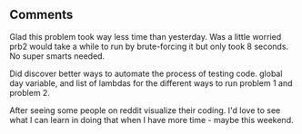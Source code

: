 ## Comments
Glad this problem took way less time than yesterday.
Was a little worried prb2 would take a while to run by brute-forcing it but only took 8 seconds. No super smarts needed.

Did discover better ways to automate the process of testing code. global day variable, and list of lambdas for the different ways to run problem 1 and problem 2. 

After seeing some people on reddit visualize their coding. I'd love to see what I can learn in doing that when I have more time - maybe this weekend. 